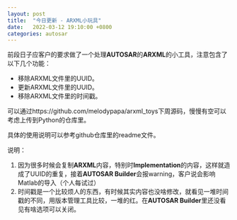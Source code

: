 ```yaml
---
layout: post
title:  "今日更新 - ARXML小玩具"
date:   2022-03-12 19:10:00 +0800
categories: autosar
---
```


前段日子应客户的要求做了一个处理**AUTOSAR**的**ARXML**的小工具，注意包含了以下几个功能：

* 移除ARXML文件里的UUID。
* 更新ARXML文件里的UUID。
* 移除ARXML文件里的时间戳。

可以通过https://github.com/melodypapa/arxml_toys下周源码，慢慢有空可以考虑上传到Python的仓库里。

具体的使用说明可以参考github仓库里的readme文件。

说明：
1. 因为很多时候会复制**ARXML**内容，特别时**Implementation**的内容，这样就造成了UUID的重复，接着**AUTOSAR Builder**会报warning，客户说会影响Matlab的导入（个人每试过）
2. 时间戳是一个比较烦人的东西，有时候其实内容也没啥修改，就看见一堆时间戳的不同，用版本管理工具比较，一堆的红。在**AUTOSAR Builder**里还没看见有啥选项可以关闭。

